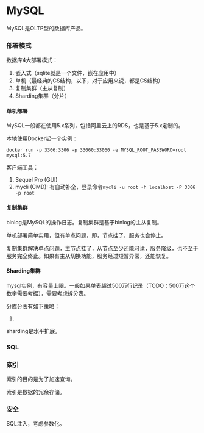 # MySQL

MySQL是OLTP型的数据库产品。

### 部署模式

数据库4大部署模式：

1. 嵌入式（sqlite就是一个文件，嵌在应用中）
2. 单机（最经典的CS结构，以下，对于应用来说，都是CS结构）
3. 复制集群（主从复制）
4. Sharding集群（分片）

#### 单机部署

MySQL一般都在使用5.x系列，包括阿里云上的RDS，也是基于5.x定制的。

本地使用Docker起一个实例：

```text
docker run -p 3306:3306 -p 33060:33060 -e MYSQL_ROOT_PASSWORD=root mysql:5.7
```

客户端工具：

1. Sequel Pro \(GUI\)
2. mycli \(CMD\): 有自动补全，登录命令`mycli -u root -h localhost -P 3306 -p root`

#### 复制集群

binlog是MySQL的操作日志。复制集群是基于binlog的主从复制。

单机部署简单实用，但有单点问题，即，节点挂了，服务也会停止。

复制集群解决单点问题，主节点挂了，从节点至少还能可读，服务降级，也不至于服务完全终止。如果有主从切换功能，服务经过短暂异常，还能恢复。

#### Shard​ing集群

mysql实例，有容量上限。一般如果单表超过500万行记录（TODO：500万这个数字需要考据），需要考虑拆分表。

分库分表有如下策略：

1. 
sharding是水平扩展。

### SQL



### 索引

索引的目的是为了加速查询。

索引是数据的冗余存储。

### 安全

SQL注入，考虑参数化。

